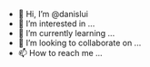- 👋 Hi, I’m @danislui
- 👀 I’m interested in ...
- 🌱 I’m currently learning ...
- 💞️ I’m looking to collaborate on ...
- 📫 How to reach me ...

<!---
danislui/danislui is a ✨ special ✨ repository because its `README.md` (this file) appears on your GitHub profile.
You can click the Preview link to take a look at your changes.
--->
